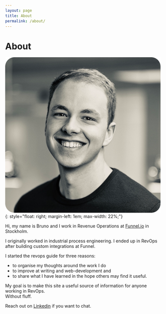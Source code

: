 ```yaml
---
layout: page
title: About
permalink: /about/
---
```


# About

![profile picture](/assets/img/profile.png){: style="float: right; margin-left: 1em; max-width: 22%;"}

Hi,
my name is Bruno and I work in Revenue Operations at [Funnel.io](https://funnel.io/) in Stockholm.

I originally worked in industrial process engineering.
I ended up in RevOps after building custom integrations at Funnel.

I started the revops guide for three reasons:

- to organise my thoughts around the work I do
- to improve at writing and web-development and
- to share what I have learned in the hope others may find it useful.

My goal is to make this site a useful source of information for anyone working in RevOps.  
Without fluff.

Reach out on [Linkedin](https://www.linkedin.com/in/bruno-petersen/) if you want to chat.
